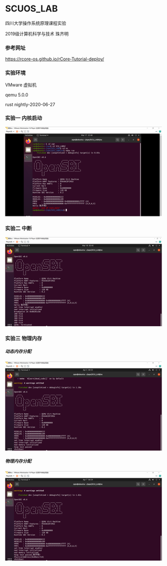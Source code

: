 # SCUOS_LAB

四川大学操作系统原理课程实验

2019级计算机科学与技术 珠齐明

### 参考网址

https://rcore-os.github.io/rCore-Tutorial-deploy/

### 实验环境

VMware 虚拟机

qemu 5.0.0

rust nightly-2020-06-27

### 实验一  内核启动

![1](img/img1.png)

### 实验二  中断

![2](img/img2.png)

### 实验三  物理内存

##### 动态内存分配

![3](img/img3-1.png)

##### 物理内存分配

![3](img/img3-2.png)